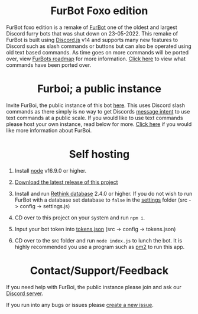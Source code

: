 <h1 align="center">FurBot Foxo edition</h1>

FurBot foxo edition is a remake of [FurBot](https://github.com/PhunStyle/FurBot) one of the oldest and largest Discord furry bots that was shut down on 23-05-2022. This remake of FurBot is built using [Discord.js](https://discord.js.org/#/) v14 and supports many new features to Discord such as slash commands or buttons but can also be operated using old text based commands. As time goes on more commands will be ported over, view [FurBots roadmap](https://github.com/users/Gideon-Foxo/projects/1) for more information. [Click here](https://github.com/Gideon-Foxo/FurBot-foxo-edition/tree/main/src/commands) to view what commands have been ported over.

<h1 align="center">Furboi; a public instance</h1>

Invite FurBoi, the public instance of this bot [here](https://discord.com/api/oauth2/authorize?client_id=990695577547333734&permissions=346176&scope=bot+applications.commands). This uses Discord slash commands as there simply is no way to get Discords [message intent](https://support-dev.discord.com/hc/en-us/articles/4404772028055-Message-Content-Privileged-Intent-FAQ) to use text commands at a public scale. If you would like to use text commands please host your own instance, read below for more. [Click here](https://discord.bots.gg/bots/990695577547333734) if you would like more information about FurBoi.

<h1 align="center">Self hosting</h1>

1. Install [node](https://nodejs.org/en/) v16.9.0 or higher.

2. [Download the latest release of this project](https://github.com/Gideon-Foxo/FurBot-foxo-edition/releases)

3. Install and run [Rethink database](https://github.com/rethinkdb/rethinkdb/releases) 2.4.0 or higher. If you do not wish to run FurBot with a database set database to `false` in the [settings](https://github.com/Gideon-Foxo/FurBot-foxo-edition/blob/main/src/config/settings.js) folder (src -> config -> settings.js)

3. CD over to this project on your system and run `npm i`.

4. Input your bot token into [tokens.json](https://github.com/Gideon-Foxo/FurBot-foxo-edition/blob/main/src/config/tokens.json) (src -> config -> tokens.json)

5. CD over to the src folder and run `node index.js` to lunch the bot. It is highly recommended you use a program such as [pm2](https://www.npmjs.com/package/pm2) to run this app.


<h1 align="center">Contact/Support/Feedback</h1>

If you need help with FurBoi, the public instance please join and ask our [Discord server](https://discord.gg/HyMnSbs53P).

If you run into any bugs or issues please [create a new issue](https://github.com/Gideon-Foxo/FurBot-foxo-edition/issues/new).
